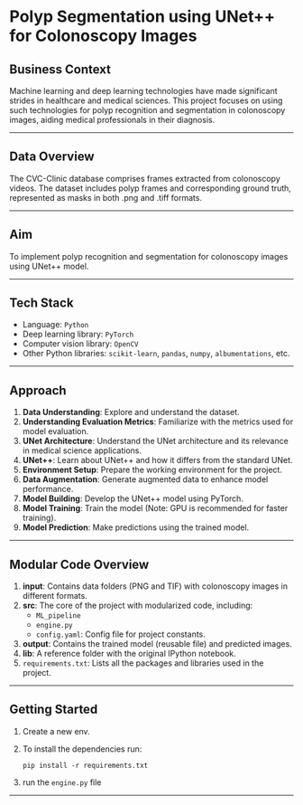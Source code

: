 # Polyp Segmentation using UNet++ for Colonoscopy Images

## Business Context
Machine learning and deep learning technologies have made significant strides in healthcare and medical sciences. This project focuses on using such technologies for polyp recognition and segmentation in colonoscopy images, aiding medical professionals in their diagnosis.

---

## Data Overview
The CVC-Clinic database comprises frames extracted from colonoscopy videos. The dataset includes polyp frames and corresponding ground truth, represented as masks in both .png and .tiff formats.

---

## Aim

To implement polyp recognition and segmentation for colonoscopy images using UNet++ model.

---

## Tech Stack
- Language: `Python`
- Deep learning library: `PyTorch`
- Computer vision library: `OpenCV`
- Other Python libraries: `scikit-learn`, `pandas`, `numpy`, `albumentations`, etc.

---

## Approach
1. **Data Understanding**: Explore and understand the dataset.
2. **Understanding Evaluation Metrics**: Familiarize with the metrics used for model evaluation.
3. **UNet Architecture**: Understand the UNet architecture and its relevance in medical science applications.
4. **UNet++**: Learn about UNet++ and how it differs from the standard UNet.
5. **Environment Setup**: Prepare the working environment for the project.
6. **Data Augmentation**: Generate augmented data to enhance model performance.
7. **Model Building**: Develop the UNet++ model using PyTorch.
8. **Model Training**: Train the model (Note: GPU is recommended for faster training).
9. **Model Prediction**: Make predictions using the trained model.

---

## Modular Code Overview

1. **input**: Contains data folders (PNG and TIF) with colonoscopy images in different formats.
2. **src**: The core of the project with modularized code, including:
   - `ML_pipeline`
   - `engine.py`
   - `config.yaml`: Config file for project constants.
3. **output**: Contains the trained model (reusable file) and predicted images.
4. **lib**: A reference folder with the original IPython notebook.
5. `requirements.txt`: Lists all the packages and libraries used in the project.

---

## Getting Started

1. Create a new env.

2. To install the dependencies run:
	```
	pip install -r requirements.txt
	```

3. run the `engine.py` file

---
